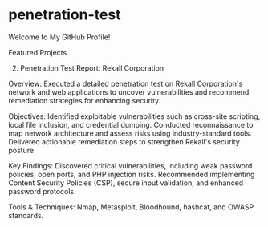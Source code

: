 # penetration-test
Welcome to My GitHub Profile!

Featured Projects

2. Penetration Test Report: Rekall Corporation

Overview: Executed a detailed penetration test on Rekall Corporation's network and web applications to uncover vulnerabilities and recommend remediation strategies for enhancing security.

Objectives:
Identified exploitable vulnerabilities such as cross-site scripting, local file inclusion, and credential dumping.
Conducted reconnaissance to map network architecture and assess risks using industry-standard tools.
Delivered actionable remediation steps to strengthen Rekall's security posture.

Key Findings:
Discovered critical vulnerabilities, including weak password policies, open ports, and PHP injection risks.
Recommended implementing Content Security Policies (CSP), secure input validation, and enhanced password protocols.

Tools & Techniques: Nmap, Metasploit, Bloodhound, hashcat, and OWASP standards.
